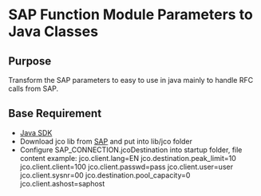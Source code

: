 SAP Function Module Parameters to Java Classes
==============================================

Purpose
-------
Transform the SAP parameters to easy to use in java mainly to handle RFC calls from SAP.

Base Requirement
----------------
 * [Java SDK](http://www.oracle.com/technetwork/java/javase/downloads/index.html)
 * Download jco lib from [SAP](http://service.sap.com/connectors) and put into lib/jco folder
 * Configure SAP_CONNECTION.jcoDestination into startup folder, file content example:
  jco.client.lang=EN
  jco.destination.peak_limit=10
  jco.client.client=100
  jco.client.passwd=pass
  jco.client.user=user
  jco.client.sysnr=00
  jco.destination.pool_capacity=0
  jco.client.ashost=saphost
  